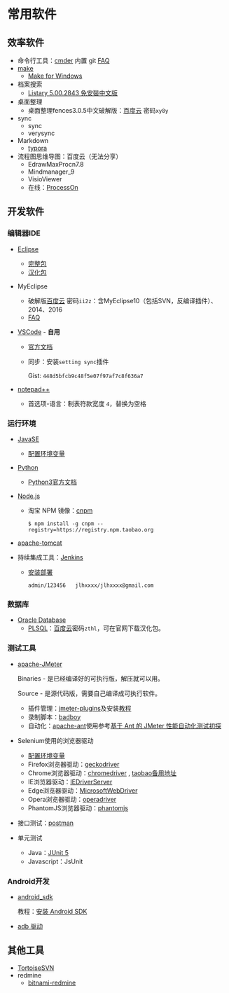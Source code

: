 # 常用软件

## 效率软件

* 命令行工具：[cmder](https://github.com/cmderdev/cmder) 内置 git [FAQ]()
* [make](http://www.gnu.org/software/make/)
  * [Make for Windows](http://gnuwin32.sourceforge.net/packages/make.htm)
* 档案搜索
  * [Listary 5.00.2843 免安裝中文版](https://www.azofreeware.com/2013/09/listary-4021360-windows-everything.html)
* 桌面整理
  * 桌面整理fences3.0.5中文破解版：[百度云](https://pan.baidu.com/s/1k7DqMil-CAH4Ejlx2AHwjw) 密码`xy8y`
* sync
  * sync
  * verysync
* Markdown
  * [typora](https://www.typora.io/)
* 流程图思维导图：百度云（无法分享）
  * EdrawMaxProcn7.8
  * Mindmanager_9
  * VisioViewer
  * 在线：[ProcessOn](https://www.processon.com/diagrams)

## 开发软件

### 编辑器IDE

* [Eclipse](https://www.eclipse.org)
  * [完整包](https://www.eclipse.org/downloads/eclipse-packages/)
  * [汉化包](www.eclipse.org/babel/downloads.php)

* MyEclipse

  * 破解版[百度云](https://pan.baidu.com/s/12Rw0oo4jxCE6Se2H6W0j_g) 密码`ii2z`：含MyEclipse10（包括SVN，反编译插件）、2014、2016
  * [FAQ]()

* [VSCode](https://code.visualstudio.com/) - **自用**

  * [官方文档](https://code.visualstudio.com/docs)

  * 同步：安装`setting sync`插件

    Gist: `448d5bfcb9c48f5e07f97af7c8f636a7`

* [notepad++](https://notepad-plus-plus.org/)

  - 首选项-语言：制表符款宽度 `4`，替换为空格

### 运行环境

* [JavaSE](http://www.oracle.com/technetwork/java/javase/downloads/index.html)
  * [配置环境变量](http://www.testclass.net/selenium_java/install-java/)

* [Python](https://www.python.org/downloads/windows/)

  * [Python3官方文档](https://docs.python.org/3/library/index.html)

* [Node.js](https://nodejs.org/en/)

  - 淘宝 NPM 镜像：[cnpm](https://npm.taobao.org/)

    ```
    $ npm install -g cnpm --registry=https://registry.npm.taobao.org
    ```

* [apache-tomcat](https://tomcat.apache.org/index.html)

* 持续集成工具：[Jenkins](https://jenkins.io/)

  * [安装部署](http://www.testclass.net/jenkins/install/)

    `admin/123456	jlhxxxx/jlhxxxx@gmail.com`

### 数据库

* [Oracle Database](http://www.oracle.com/technetwork/database/enterprise-edition/downloads/index.html)
  * [PLSQL](https://www.allroundautomations.com/)：[百度云](https://pan.baidu.com/s/1dz_T-0W-D-XWZ9pKqqTArA)密码`zthl`，可在官网下载汉化包。

### 测试工具

* [apache-JMeter](http://jmeter.apache.org/download_jmeter.cgi)

  Binaries - 是已经编译好的可执行版，解压就可以用。

  Source - 是源代码版，需要自己编译成可执行软件。 

  - 插件管理：[jmeter-plugins](https://www.jmeter-plugins.org/)及安装[教程](http://www.testclass.net/jmeter/install-plugins/)
  - 录制脚本：[badboy](http://www.badboy.com.au/)
  - 自动化：[apache-ant](http://ant.apache.org/bindownload.cgi)使用参考[基于 Ant 的 JMeter 性能自动化测试初探](https://github.com/jlhxxxx/Test/blob/master/JMeter.md#%E4%B8%89%E5%9F%BA%E4%BA%8E-ant-%E7%9A%84-jmeter-%E6%80%A7%E8%83%BD%E8%87%AA%E5%8A%A8%E5%8C%96%E6%B5%8B%E8%AF%95%E5%88%9D%E6%8E%A2)

* Selenium使用的浏览器驱动

  * [配置环境变量](http://www.testclass.net/selenium_python/selenium3-browser-driver/)
  * Firefox浏览器驱动：[geckodriver](https://github.com/mozilla/geckodriver/releases)
  * Chrome浏览器驱动：[chromedriver](https://sites.google.com/a/chromium.org/chromedriver/home) , [taobao备用地址](https://npm.taobao.org/mirrors/chromedriver)
  * IE浏览器驱动：[IEDriverServer](http://selenium-release.storage.googleapis.com/index.html)
  * Edge浏览器驱动：[MicrosoftWebDriver](https://developer.microsoft.com/en-us/microsoft-edge/tools/webdriver)
  * Opera浏览器驱动：[operadriver](https://github.com/operasoftware/operachromiumdriver/releases)
  * PhantomJS浏览器驱动：[phantomjs](http://phantomjs.org/)

* 接口测试：[postman](https://www.getpostman.com/)

* 单元测试

  * Java：[JUnit 5](https://junit.org/junit5/)
  * Javascript：JsUnit

### Android开发

* [android_sdk](http://tools.android-studio.org/index.php/sdk)

  教程：[安装 Android SDK](http://www.testclass.net/appium/appium-base-sdk/)
* [adb 驱动](adbshell.com)

## 其他工具

* [TortoiseSVN](https://tortoisesvn.net/downloads.zh.html)
* redmine
  * [bitnami-redmine](https://bitnami.com/stack/redmine/installer)